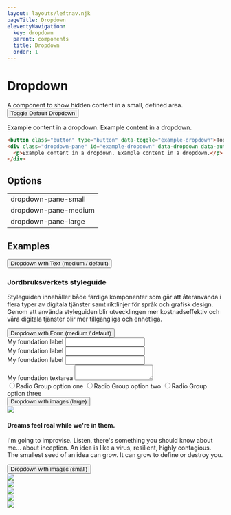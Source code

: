 ```yaml
---
layout: layouts/leftnav.njk
pageTitle: Dropdown
eleventyNavigation:
  key: dropdown
  parent: components
  title: Dropdown
  order: 1
---
```


# Dropdown

<div class="lead">A component to show hidden content in a small, defined area.</div>

<div class="visual-example">
  <button class="button" type="button" data-toggle="example-dropdown">Toggle Default Dropdown</button>
  <div class="dropdown-pane" id="example-dropdown" data-dropdown data-auto-focus="true">
    <p>Example content in a dropdown. Example content in a dropdown.</p>
  </div>
</div>

``` html
<button class="button" type="button" data-toggle="example-dropdown">Toggle Default Dropdown</button>
<div class="dropdown-pane" id="example-dropdown" data-dropdown data-auto-focus="true">
  <p>Example content in a dropdown. Example content in a dropdown.</p>
</div>
```
## Options

<table>
  <tr>
    <td>dropdown-pane-small</td>
  </tr><tr>
    <td>dropdown-pane-medium</td>
  </tr><tr>
    <td>dropdown-pane-large</td>
  </tr>
</table>

## Examples
<div class="visual-example">
  <button class="button" type="button" data-toggle="example-dropdown-2">Dropdown with Text (medium / default)</button>
  <div class="dropdown-pane" id="example-dropdown-2" data-dropdown data-auto-focus="true">
    <h3>Jordbruksverkets styleguide</h3>
    <p>Styleguiden innehåller både färdiga komponenter som går att återanvända i flera typer av digitala tjänster samt riktlinjer för språk och grafisk design. Genom att använda styleguiden blir utvecklingen mer kostnadseffektiv och våra digitala tjänster blir mer tillgängliga och enhetliga.</p>
  </div>
</div>

<div class="visual-example">
  <button class="button" type="button" data-toggle="example-dropdown-3">Dropdown with Form (medium / default)</button>
  <div class="dropdown-pane" id="example-dropdown-3" data-dropdown data-auto-focus="true">
    <div class="grid-x">
    <div class="cell">
      <label for="test">My foundation label</label>
      <input type="text" id="test">
    </div>
    <div class="cell">
      <label for="test">My foundation label</label>
      <input type="text" id="test">
    </div>
    <div class="cell">
      <label for="test">My foundation label</label>
      <input type="text" id="test">
    </div>
    <div class="cell">
      <label for="textarea">My foundation textarea</label>
      <textarea id="textarea"></textarea>
    </div>
    <div class="cell">
      <input type="radio" id="radio1" name="radio-group"><label for="radio1">Radio Group option one</label>
      <input type="radio" id="radio2" name="radio-group"><label for="radio2">Radio Group option two</label>
      <input type="radio" id="radio3" name="radio-group"><label for="radio3">Radio Group option three</label>
    </div>
  </div>
  </div>
</div>

<div class="visual-example">
  <button class="button" type="button" data-toggle="example-dropdown-4">Dropdown with images (large)</button>
  <div class="dropdown-pane large" id="example-dropdown-4" data-dropdown data-auto-focus="true">
    <div class="media-object">
      <div class="media-object-section">
        <div class="thumbnail">
          <img src="http://www.picsum.photos/80/160">
        </div>
      </div>
      <div class="media-object-section">
        <h4>Dreams feel real while we're in them.</h4>
        <p>I'm going to improvise. Listen, there's something you should know about me... about inception. An idea is like a virus, resilient, highly contagious. The smallest seed of an idea can grow. It can grow to define or destroy you.</p>
      </div>
    </div>
  </div>
</div>

<div class="visual-example">
  <button class="button" type="button" data-toggle="example-dropdown-6">Dropdown with images (small)</button>
  <div class="dropdown-pane tiny" id="example-dropdown-6" data-dropdown data-auto-focus="true">
    <div class="grid-x grid-margin-y">
    <div class="cell">
      <img src="http://picsum.photos/66?random=1">
    </div>
    <div class="cell">
      <img src="http://picsum.photos/66?random=2">
    </div>
    <div class="cell">
      <img src="http://picsum.photos/66?random=3">
    </div>
    <div class="cell">
      <img src="http://picsum.photos/66?random=4">
    </div>
    <div class="cell">
      <img src="http://picsum.photos/66?random=5">
    </div>
    </div>
  </div>
</div>